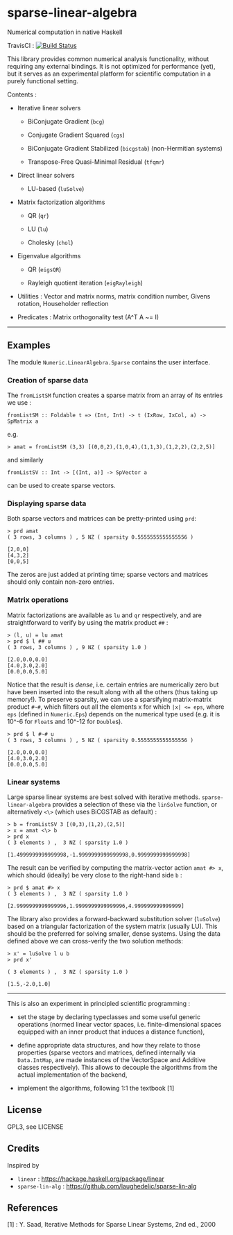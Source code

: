 # sparse-linear-algebra

Numerical computation in native Haskell

TravisCI : [![Build Status](https://travis-ci.org/ocramz/sparse-linear-algebra.png)](https://travis-ci.org/ocramz/sparse-linear-algebra)

This library provides common numerical analysis functionality, without requiring any external bindings. It is not optimized for performance (yet), but it serves as an experimental platform for scientific computation in a purely functional setting.

Contents :

* Iterative linear solvers

    * BiConjugate Gradient (`bcg`)

    * Conjugate Gradient Squared (`cgs`)

    * BiConjugate Gradient Stabilized (`bicgstab`) (non-Hermitian systems)

    * Transpose-Free Quasi-Minimal Residual (`tfqmr`)

* Direct linear solvers

    * LU-based (`luSolve`)

* Matrix factorization algorithms

    * QR (`qr`)

    * LU (`lu`)

    * Cholesky (`chol`)

* Eigenvalue algorithms

    * QR (`eigsQR`)

    * Rayleigh quotient iteration (`eigRayleigh`)

* Utilities : Vector and matrix norms, matrix condition number, Givens rotation, Householder reflection

* Predicates : Matrix orthogonality test (A^T A ~= I)


---------

## Examples

The module `Numeric.LinearAlgebra.Sparse` contains the user interface.

### Creation of sparse data

The `fromListSM` function creates a sparse matrix from an array of its entries we use :

    fromListSM :: Foldable t => (Int, Int) -> t (IxRow, IxCol, a) -> SpMatrix a

e.g.

    > amat = fromListSM (3,3) [(0,0,2),(1,0,4),(1,1,3),(1,2,2),(2,2,5)]

and similarly

    fromListSV :: Int -> [(Int, a)] -> SpVector a

can be used to create sparse vectors.

### Displaying sparse data

Both sparse vectors and matrices can be pretty-printed using `prd`:

    > prd amat
    ( 3 rows, 3 columns ) , 5 NZ ( sparsity 0.5555555555555556 )

    [2,0,0]
    [4,3,2]
    [0,0,5]

The zeros are just added at printing time; sparse vectors and matrices should only contain non-zero entries.

### Matrix operations

Matrix factorizations are available as `lu` and `qr` respectively, and are straightforward to verify by using the matrix product `##`  :

    > (l, u) = lu amat
    > prd $ l ## u
    ( 3 rows, 3 columns ) , 9 NZ ( sparsity 1.0 )

    [2.0,0.0,0.0]
    [4.0,3.0,2.0]
    [0.0,0.0,5.0]

Notice that the result is _dense_, i.e. certain entries are numerically zero but have been inserted into the result along with all the others (thus taking up memory!).
To preserve sparsity, we can use a sparsifying matrix-matrix product `#~#`, which filters out all the elements x for which `|x| <= eps`, where `eps` (defined in `Numeric.Eps`) depends on the numerical type used (e.g. it is 10^-6 for `Float`s and 10^-12 for `Double`s).

    > prd $ l #~# u
    ( 3 rows, 3 columns ) , 5 NZ ( sparsity 0.5555555555555556 )

    [2.0,0.0,0.0]
    [4.0,3.0,2.0]
    [0.0,0.0,5.0]


### Linear systems

Large sparse linear systems are best solved with iterative methods. `sparse-linear-algebra` provides a selection of these via the `linSolve` function, or alternatively `<\>` (which uses BiCGSTAB as default) :

    > b = fromListSV 3 [(0,3),(1,2),(2,5)]
    > x = amat <\> b
    > prd x
    ( 3 elements ) ,  3 NZ ( sparsity 1.0 )

    [1.4999999999999998,-1.9999999999999998,0.9999999999999998]

The result can be verified by computing the matrix-vector action `amat #> x`, which should (ideally) be very close to the right-hand side `b` :

    > prd $ amat #> x
    ( 3 elements ) ,  3 NZ ( sparsity 1.0 )

    [2.9999999999999996,1.9999999999999996,4.999999999999999]

The library also provides a forward-backward substitution solver (`luSolve`) based on a triangular factorization of the system matrix (usually LU). This should be the preferred for solving smaller, dense systems. Using the data defined above we can cross-verify the two solution methods:

    > x' = luSolve l u b
    > prd x'

    ( 3 elements ) ,  3 NZ ( sparsity 1.0 )

    [1.5,-2.0,1.0]





----------

This is also an experiment in principled scientific programming :

* set the stage by declaring typeclasses and some useful generic operations (normed linear vector spaces, i.e. finite-dimensional spaces equipped with an inner product that induces a distance function),

* define appropriate data structures, and how they relate to those properties (sparse vectors and matrices, defined internally via `Data.IntMap`, are made instances of the VectorSpace and Additive classes respectively). This allows to decouple the algorithms from the actual implementation of the backend,

* implement the algorithms, following 1:1 the textbook [1] 


## License

GPL3, see LICENSE

## Credits

Inspired by

* `linear` : https://hackage.haskell.org/package/linear
* `sparse-lin-alg` : https://github.com/laughedelic/sparse-lin-alg

## References

[1] : Y. Saad, Iterative Methods for Sparse Linear Systems, 2nd ed., 2000